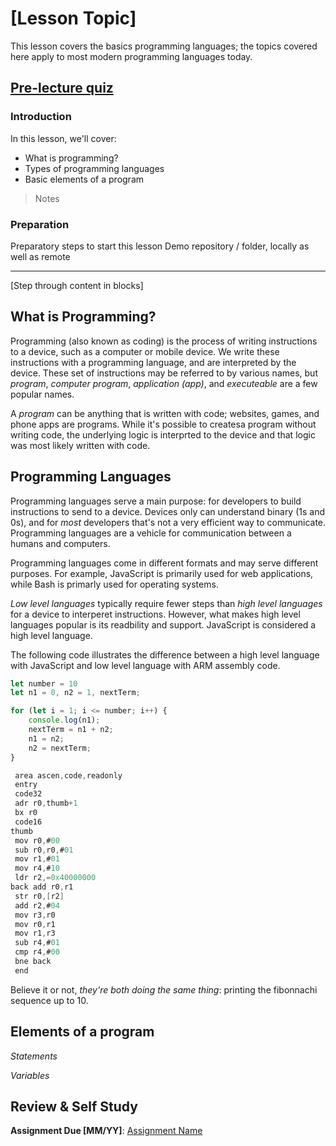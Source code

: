 # [Lesson Topic]

This lesson covers the basics programming languages; the topics covered here apply to most modern programming languages today.  

## [Pre-lecture quiz](.github/pre-lecture-quiz.md)

### Introduction

In this lesson, we'll cover:
- What is programming?
- Types of programming languages
- Basic elements of a program

> Notes
 

### Preparation

Preparatory steps to start this lesson
Demo repository / folder, locally as well as remote

---

[Step through content in blocks]

## What is Programming?

Programming (also known as coding) is the process of writing instructions to a device, such as a computer or mobile device. We write these instructions with a programming language, and are interpreted by the device. These set of instructions may be referred to by various names, but *program*, *computer program*, *application (app)*, and *executeable* are a few popular names.

A *program* can be anything that is written with code; websites, games, and phone apps are programs. While it's possible to createsa program without writing code, the underlying logic is interprted to the device and that logic was most likely written with code.

## Programming Languages

Programming languages serve a main purpose: for developers to build instructions to send to a device. Devices only can understand binary (1s and 0s), and for *most* developers that's not a very efficient way to communicate. Programming languages are a vehicle for communication between a humans and computers.

Programming languages come in different formats and may serve different purposes. For example, JavaScript is primarily used for web applications, while Bash is primarly used for operating systems.

*Low level languages* typically require fewer steps than *high level languages* for a device to interperet instructions. However, what makes high level languages popular is its readbility and support. JavaScript is considered a high level language.

The following code illustrates the difference between a high level language with JavaScript and low level language with ARM assembly code.

```javascript
let number = 10
let n1 = 0, n2 = 1, nextTerm;

for (let i = 1; i <= number; i++) {
    console.log(n1);
    nextTerm = n1 + n2;
    n1 = n2;
    n2 = nextTerm;
}
```

```c
 area ascen,code,readonly
 entry
 code32
 adr r0,thumb+1
 bx r0
 code16
thumb
 mov r0,#00
 sub r0,r0,#01
 mov r1,#01
 mov r4,#10
 ldr r2,=0x40000000
back add r0,r1
 str r0,[r2]
 add r2,#04
 mov r3,r0
 mov r0,r1
 mov r1,r3
 sub r4,#01
 cmp r4,#00
 bne back
 end
```

Believe it or not, *they're both doing the same thing*: printing the fibonnachi sequence up to 10.

## Elements of a program

*Statements*

*Variables*


## Review & Self Study

**Assignment Due [MM/YY]**: [Assignment Name](assignment.md)
